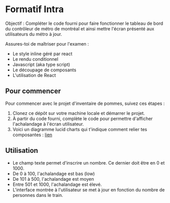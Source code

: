 # Formatif Intra

Objectif : Compléter le code fourni pour faire fonctionner le tableau de bord du contrôleur de métro de montréal et ainsi mettre l'écran présenté aux utilisateurs du métro à jour.

Assures-toi de maîtriser pour l'examen :

- Le style inline géré par react
- Le rendu conditionnel
- Javascript (aka type script)
- Le découpage de composants
- L'utilisation de React

## Pour commencer

Pour commencer avec le projet d'inventaire de pommes, suivez ces étapes :

1. Clonez ce dépôt sur votre machine locale et démarrer le projet.
2. À partir du code fourni, complète le code pour permettre d'afficher l'achalandage à l'écran utilisateur.
3. Voici un diagramme lucid charts qui t'indique comment relier tes composantes : [lien](https://lucid.app/lucidchart/2cf62f18-07f6-4b4d-8243-18f65869cf3f/edit?viewport_loc=-11%2C-11%2C2219%2C1041%2C0_0&invitationId=inv_40b44f33-d063-42c1-aef6-9d8f23679b9d)

## Utilisation

- Le champ texte permet d'inscrire un nombre. Ce dernier doit être en 0 et 1000.
- De 0 à 100, l'achalandage est bas (low)
- De 101 à 500, l'achalandage est moyen
- Entre 501 et 1000, l'achalandage est élevé.
- L'interface montrée à l'utilisateur se met à jour en fonction du nombre de personnes dans le train.


